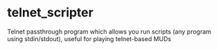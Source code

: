 # telnet_scripter
Telnet passthrough program which allows you run scripts (any program using stdin/stdout), useful for playing telnet-based MUDs
